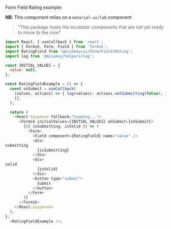 Form Field Rating example:

**NB**: This component relies on a `material-ui/lab` component
> "This package hosts the incubator components that are not yet ready to move to the core"

```js
import React, { useCallback } from 'react';
import { Formik, Form, Field } from 'formik';
import RatingField from '@misakey/ui/Form/Field/Rating';
import log from '@misakey/helpers/log';

const INITIAL_VALUES = {
  value: null,
};

const RatingFieldExample = () => {
  const onSubmit = useCallback(
    (values, actions) => { log(values); actions.setSubmitting(false); },
    [],
  );

  return (
    <React.Suspense fallback="Loading...">
      <Formik initialValues={INITIAL_VALUES} onSubmit={onSubmit}>
        {({ isSubmitting, isValid }) => (
          <Form>
            <Field component={RatingField} name="value" />
            <div>
submitting
              {isSubmitting}
            </div>
            <div>
valid
              {isValid}
            </div>
            <button type="submit">
              Submit
            </button>
          </Form>
        )}
      </Formik>
    </React.Suspense>
  );
};
  <RatingFieldExample />;
```
